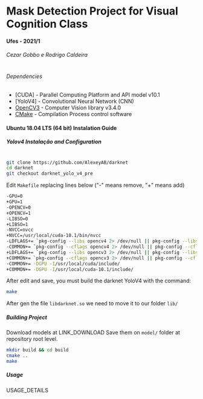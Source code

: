 # Mask Detection Project for Visual Cognition Class
#### Ufes - 2021/1
###### Cezar Gobbo e Rodrigo Caldeira

#
#

###### Dependencies
- [CUDA] - Parallel Computing Platform and API model v10.1
- [YoloV4] - Convolutional Neural Network (CNN)
- [OpenCV3](https://github.com/opencv/opencv.git) - Computer Vision library v3.4.0
- [CMake](https://cmake.org) - Compilation Process control software

#### Ubuntu 18.04 LTS (64 bit) Instalation Guide

##### Yolov4 Instalação and Configuration
#
```sh
git clone https://github.com/AlexeyAB/darknet
cd darknet
git checkout darknet_yolo_v4_pre
```
Edit `Makefile` replacing lines below ("-" means remove, "+" means add)
```sh
-GPU=0
+GPU=1
-OPENCV=0
+OPENCV=1
-LIBSO=0
+LIBSO=1
-NVCC=nvcc
+NVCC=/usr/local/cuda-10.1/bin/nvcc
-LDFLAGS+= `pkg-config --libs opencv4 2> /dev/null || pkg-config --libs opencv`
-COMMON+= `pkg-config --cflags opencv4 2> /dev/null || pkg-config --cflags opencv`
+LDFLAGS+= `pkg-config --libs opencv3 2> /dev/null || pkg-config --libs opencv`
+COMMON+= `pkg-config --cflags opencv3 2> /dev/null || pkg-config --cflags opencv`
-COMMON+= -DGPU -I/usr/local/cuda/include/
+COMMON+= -DGPU -I/usr/local/cuda-10.1/include/
```

After edit and save, you must build the darknet YoloV4 with the command:
```sh
make
```
After gen the file `libdarknet.so` we need to move it to our folder `lib/`

##### Building Project

Download models at LINK_DOWNLOAD
Save them on `model/` folder at repository root level.

```sh
mkdir build && cd build
cmake ..
make
```

##### Usage
USAGE_DETAILS
